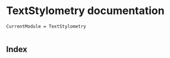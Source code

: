 # TextStylometry documentation

```@meta
CurrentModule = TextStylometry
```

```@contents
```

## Index

```@index
```

